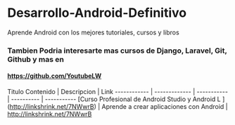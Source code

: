 # Desarrollo-Android-Definitivo
Aprende Android con los mejores tutoriales, cursos y libros


### Tambien Podria interesarte mas cursos de Django, Laravel, Git, Github y mas en 
#### https://github.com/YoutubeLW

Titulo Contenido | Descripcion | Link 
------------ | ------------- | ----------- | ---------- | -----------
[Curso Profesional de Android Studio y Android L ] (http://linkshrink.net/7NWwrB)  | Aprende a crear aplicaciones con Android  | http://linkshrink.net/7NWwrB 
